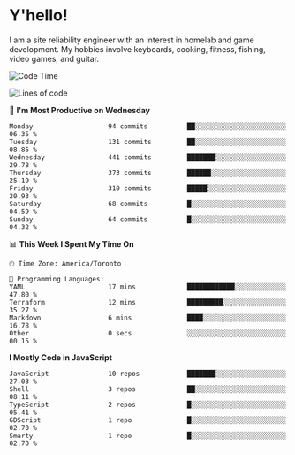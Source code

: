 # Y'hello!
I am a site reliability engineer with an interest in homelab and game development.
My hobbies involve keyboards, cooking, fitness, fishing, video games, and guitar.

<!--START_SECTION:waka-->
![Code Time](http://img.shields.io/badge/Code%20Time-90%20hrs%2027%20mins-blue)

![Lines of code](https://img.shields.io/badge/From%20Hello%20World%20I%27ve%20Written-3.0%20million%20lines%20of%20code-blue)

📅 **I'm Most Productive on Wednesday** 

```text
Monday                   94 commits          ██░░░░░░░░░░░░░░░░░░░░░░░   06.35 % 
Tuesday                  131 commits         ██░░░░░░░░░░░░░░░░░░░░░░░   08.85 % 
Wednesday                441 commits         ███████░░░░░░░░░░░░░░░░░░   29.78 % 
Thursday                 373 commits         ██████░░░░░░░░░░░░░░░░░░░   25.19 % 
Friday                   310 commits         █████░░░░░░░░░░░░░░░░░░░░   20.93 % 
Saturday                 68 commits          █░░░░░░░░░░░░░░░░░░░░░░░░   04.59 % 
Sunday                   64 commits          █░░░░░░░░░░░░░░░░░░░░░░░░   04.32 % 
```


📊 **This Week I Spent My Time On** 

```text
🕑︎ Time Zone: America/Toronto

💬 Programming Languages: 
YAML                     17 mins             ████████████░░░░░░░░░░░░░   47.80 % 
Terraform                12 mins             █████████░░░░░░░░░░░░░░░░   35.27 % 
Markdown                 6 mins              ████░░░░░░░░░░░░░░░░░░░░░   16.78 % 
Other                    0 secs              ░░░░░░░░░░░░░░░░░░░░░░░░░   00.15 % 
```

**I Mostly Code in JavaScript** 

```text
JavaScript               10 repos            ███████░░░░░░░░░░░░░░░░░░   27.03 % 
Shell                    3 repos             ██░░░░░░░░░░░░░░░░░░░░░░░   08.11 % 
TypeScript               2 repos             █░░░░░░░░░░░░░░░░░░░░░░░░   05.41 % 
GDScript                 1 repo              █░░░░░░░░░░░░░░░░░░░░░░░░   02.70 % 
Smarty                   1 repo              █░░░░░░░░░░░░░░░░░░░░░░░░   02.70 % 
```




<!--END_SECTION:waka-->
